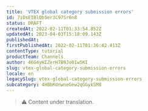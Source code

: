 ```yaml
---
title: 'VTEX global category submission errors'
id: 7iDsEIBlQb5er3C97Sr6n8
status: DRAFT
createdAt: 2022-02-11T01:33:54.852Z
updatedAt: 2023-04-03T15:18:09.143Z
publishedAt: 
firstPublishedAt: 2022-02-11T01:36:42.413Z
contentType: tutorial
productTeam: Channels
author: 46G4yHIZerH7B9Jo0Iw5KI
slug: vtex-global-category-submission-errors
locale: en
legacySlug: vtex-global-category-submission-errors
subcategory: 4HBbKdnwneGew2qGGykSM8
---
```


>⚠️ Content under translation.
